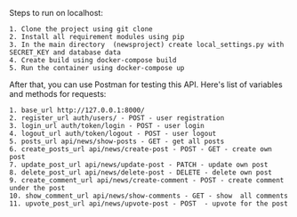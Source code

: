 Steps to run on localhost:

    1. Clone the project using git clone
    2. Install all requirement modules using pip 
    3. In the main directory  (newsproject) create local_settings.py with SECRET_KEY and database data
    4. Create build using docker-compose build
    5. Run the container using docker-compose up

After that, you can use Postman for testing this API.
Here's list of variables and methods for requests:

    1. base_url http://127.0.0.1:8000/ 
    2. register_url auth/users/ - POST - user registration
    3. login_url auth/token/login - POST - user login
    4. logout_url auth/token/logout - POST - user logout
    5. posts_url api/news/show-posts - GET - get all posts
    6. create_posts_url api/news/create-post - POST - GET - create own post
    7. update_post_url api/news/update-post - PATCH - update own post
    8. delete_post_url api/news/delete-post - DELETE - delete own post
    9. create_comment_url api/news/create-comment - POST - create comment under the post
    10. show_comment_url api/news/show-comments - GET - show  all comments 
    11. upvote_post_url api/news/upvote-post - POST  - upvote for the post


    


